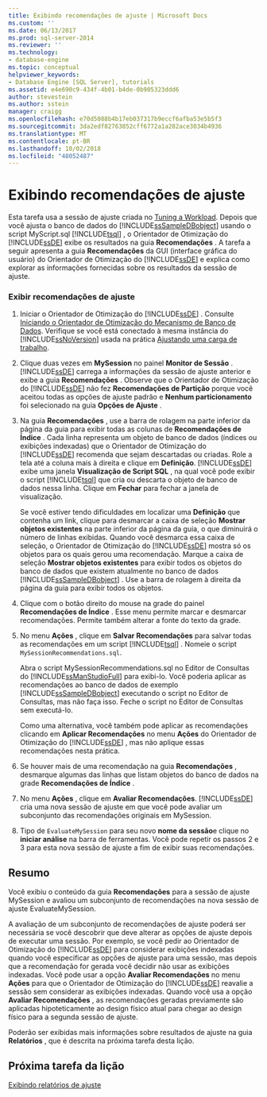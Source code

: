 ```yaml
---
title: Exibindo recomendações de ajuste | Microsoft Docs
ms.custom: ''
ms.date: 06/13/2017
ms.prod: sql-server-2014
ms.reviewer: ''
ms.technology:
- database-engine
ms.topic: conceptual
helpviewer_keywords:
- Database Engine [SQL Server], tutorials
ms.assetid: e4e690c9-434f-4b01-b4de-0b905323ddd6
author: stevestein
ms.author: sstein
manager: craigg
ms.openlocfilehash: e70d5088b4b17eb037317b9eccf6afba53e5b5f3
ms.sourcegitcommit: 3da2edf82763852cff6772a1a282ace3034b4936
ms.translationtype: MT
ms.contentlocale: pt-BR
ms.lasthandoff: 10/02/2018
ms.locfileid: "48052487"
---
```

# <a name="viewing-tuning-recommendations"></a>Exibindo recomendações de ajuste
  Esta tarefa usa a sessão de ajuste criada no [Tuning a Workload](lesson-1-1-tuning-a-workload.md). Depois que você ajusta o banco de dados do [!INCLUDE[ssSampleDBobject](../../includes/sssampledbobject-md.md)] usando o script MyScript.sql [!INCLUDE[tsql](../../includes/tsql-md.md)] , o Orientador de Otimização do [!INCLUDE[ssDE](../../includes/ssde-md.md)] exibe os resultados na guia **Recomendações** . A tarefa a seguir apresenta a guia **Recomendações** da GUI (interface gráfica do usuário) do Orientador de Otimização do [!INCLUDE[ssDE](../../includes/ssde-md.md)] e explica como explorar as informações fornecidas sobre os resultados da sessão de ajuste.  
  
### <a name="view-tuning-recommendations"></a>Exibir recomendações de ajuste  
  
1.  Iniciar o Orientador de Otimização do [!INCLUDE[ssDE](../../includes/ssde-md.md)] . Consulte [Iniciando o Orientador de Otimização do Mecanismo de Banco de Dados](../../relational-databases/performance/database-engine-tuning-advisor.md). Verifique se você está conectado à mesma instância do [!INCLUDE[ssNoVersion](../../includes/ssnoversion-md.md)] usada na prática [Ajustando uma carga de trabalho](lesson-1-1-tuning-a-workload.md).  
  
2.  Clique duas vezes em **MySession** no painel **Monitor de Sessão** . [!INCLUDE[ssDE](../../includes/ssde-md.md)] carrega a informações da sessão de ajuste anterior e exibe a guia **Recomendações** . Observe que o Orientador de Otimização do [!INCLUDE[ssDE](../../includes/ssde-md.md)] não fez **Recomendações de Partição** porque você aceitou todas as opções de ajuste padrão e **Nenhum particionamento** foi selecionado na guia **Opções de Ajuste** .  
  
3.  Na guia **Recomendações** , use a barra de rolagem na parte inferior da página da guia para exibir todas as colunas de **Recomendações de Índice** . Cada linha representa um objeto de banco de dados (índices ou exibições indexadas) que o Orientador de Otimização do [!INCLUDE[ssDE](../../includes/ssde-md.md)] recomenda que sejam descartadas ou criadas. Role a tela até a coluna mais à direita e clique em **Definição**. [!INCLUDE[ssDE](../../includes/ssde-md.md)] exibe uma janela **Visualização de Script SQL** , na qual você pode exibir o script [!INCLUDE[tsql](../../includes/tsql-md.md)] que cria ou descarta o objeto de banco de dados nessa linha. Clique em **Fechar** para fechar a janela de visualização.  
  
     Se você estiver tendo dificuldades em localizar uma **Definição** que contenha um link, clique para desmarcar a caixa de seleção **Mostrar objetos existentes** na parte inferior da página da guia, o que diminuirá o número de linhas exibidas. Quando você desmarca essa caixa de seleção, o Orientador de Otimização do [!INCLUDE[ssDE](../../includes/ssde-md.md)] mostra só os objetos para os quais gerou uma recomendação. Marque a caixa de seleção **Mostrar objetos existentes** para exibir todos os objetos do banco de dados que existem atualmente no banco de dados [!INCLUDE[ssSampleDBobject](../../includes/sssampledbobject-md.md)] . Use a barra de rolagem à direita da página da guia para exibir todos os objetos.  
  
4.  Clique com o botão direito do mouse na grade do painel **Recomendações de Índice** . Esse menu permite marcar e desmarcar recomendações. Permite também alterar a fonte do texto da grade.  
  
5.  No menu **Ações** , clique em **Salvar Recomendações** para salvar todas as recomendações em um script [!INCLUDE[tsql](../../includes/tsql-md.md)] . Nomeie o script `MySessionRecommendations.sql`.  
  
     Abra o script MySessionRecommendations.sql no Editor de Consultas do [!INCLUDE[ssManStudioFull](../../includes/ssmanstudiofull-md.md)] para exibi-lo. Você poderia aplicar as recomendações ao banco de dados de exemplo [!INCLUDE[ssSampleDBobject](../../includes/sssampledbobject-md.md)] executando o script no Editor de Consultas, mas não faça isso. Feche o script no Editor de Consultas sem executá-lo.  
  
     Como uma alternativa, você também pode aplicar as recomendações clicando em **Aplicar Recomendações** no menu **Ações** do Orientador de Otimização do [!INCLUDE[ssDE](../../includes/ssde-md.md)] , mas não aplique essas recomendações nesta prática.  
  
6.  Se houver mais de uma recomendação na guia **Recomendações** , desmarque algumas das linhas que listam objetos do banco de dados na grade **Recomendações de Índice** .  
  
7.  No menu **Ações** , clique em **Avaliar Recomendações**. [!INCLUDE[ssDE](../../includes/ssde-md.md)] cria uma nova sessão de ajuste em que você pode avaliar um subconjunto das recomendações originais em MySession.  
  
8.  Tipo de `EvaluateMySession` para seu novo **nome da sessão**e clique no **iniciar análise** na barra de ferramentas. Você pode repetir os passos 2 e 3 para esta nova sessão de ajuste a fim de exibir suas recomendações.  
  
## <a name="summary"></a>Resumo  
 Você exibiu o conteúdo da guia **Recomendações** para a sessão de ajuste MySession e avaliou um subconjunto de recomendações na nova sessão de ajuste EvaluateMySession.  
  
 A avaliação de um subconjunto de recomendações de ajuste poderá ser necessária se você descobrir que deve alterar as opções de ajuste depois de executar uma sessão. Por exemplo, se você pedir ao Orientador de Otimização do [!INCLUDE[ssDE](../../includes/ssde-md.md)] para considerar exibições indexadas quando você especificar as opções de ajuste para uma sessão, mas depois que a recomendação for gerada você decidir não usar as exibições indexadas. Você pode usar a opção **Avaliar Recomendações** no menu **Ações** para que o Orientador de Otimização do [!INCLUDE[ssDE](../../includes/ssde-md.md)] reavalie a sessão sem considerar as exibições indexadas. Quando você usa a opção **Avaliar Recomendações** , as recomendações geradas previamente são aplicadas hipoteticamente ao design físico atual para chegar ao design físico para a segunda sessão de ajuste.  
  
 Poderão ser exibidas mais informações sobre resultados de ajuste na guia **Relatórios** , que é descrita na próxima tarefa desta lição.  
  
## <a name="next-task-in-lesson"></a>Próxima tarefa da lição  
 [Exibindo relatórios de ajuste](lesson-1-3-viewing-tuning-reports.md)  
  
  
